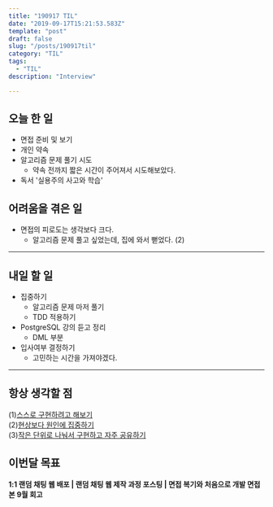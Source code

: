 ```yaml
---
title: "190917 TIL"
date: "2019-09-17T15:21:53.583Z"
template: "post"
draft: false
slug: "/posts/190917til"
category: "TIL"
tags:
  - "TIL"
description: "Interview"

---
```


## 오늘 한 일

- 면접 준비 및 보기
- 개인 약속
- 알고리즘 문제 풀기 시도
  - 약속 전까지 짧은 시간이 주어져서 시도해보았다.
- 독서 '실용주의 사고와 학습'

## 어려움을 겪은 일

- 면접의 피로도는 생각보다 크다.
  - 알고리즘 문제 풀고 싶었는데, 집에 와서 뻗었다. (2)

---

## 내일 할 일

- 집중하기
  - 알고리즘 문제 마저 풀기
  - TDD 적용하기
- PostgreSQL 강의 듣고 정리
  - DML 부분
- 입사여부 결정하기
  - 고민하는 시간을 가져야겠다.

------



## 항상 생각할 점

(1)<u>스스로 구현하려고 해보기</u> <br>(2)<u>현상보다 원인에 집중하기</u> <br>(3)<u>작은 단위로 나눠서 구현하고 자주 공유하기</u>



## 이번달 목표

**1:1 랜덤 채팅 웹 배포 | 랜덤 채팅 웹 제작 과정 포스팅 | 면접 복기와 처음으로 개발 면접 본 9월 회고**


